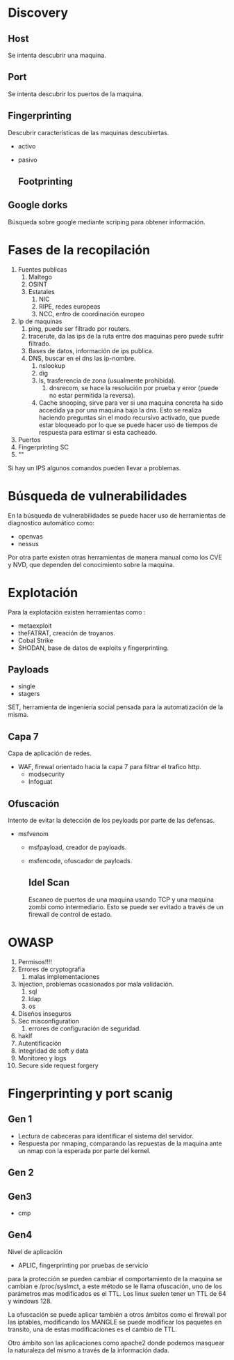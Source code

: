 # Discovery

## Host

Se intenta descubrir una maquina.

## Port

Se intenta descubrir los puertos de la maquina.

## Fingerprinting

Descubrir características de las maquinas descubiertas.

- activo
- pasivo
  
  ## Footprinting

## Google dorks

Búsqueda sobre google mediante scriping para obtener información.

# Fases de la recopilación

1. Fuentes publicas
   1. Maltego
   2. OSINT
   3. Estatales
      1. NIC
      2. RIPE, redes europeas
      3. NCC, entro de coordinación europeo
2. Ip de maquinas
   1. ping, puede ser filtrado por routers.
   2. tracerute, da las ips de la ruta entre dos maquinas pero puede sufrir filtrado.
   3. Bases de datos, información de ips publica.
   4. DNS, buscar en el dns las ip-nombre.
      1. nslookup
      2. dig
      3. ls, trasferencia de zona (usualmente prohibida).
         1. dnsrecom, se hace la resolución por prueba y error (puede no estar permitida la reversa).
      4. Cache snooping, sirve para ver si una maquina concreta ha sido accedida ya por una maquina bajo la dns. Esto se realiza haciendo preguntas sin el modo recursivo activado, que puede estar bloqueado por lo que se puede hacer uso de tiempos de respuesta para estimar si esta cacheado.
3. Puertos
4. Fingerprinting SC
5. ""

Si hay un IPS algunos comandos pueden llevar a problemas.

# Búsqueda de vulnerabilidades

En la búsqueda de vulnerabilidades se puede hacer uso de herramientas de diagnostico automático como:

- openvas
- nessus

Por otra parte existen otras herramientas de manera manual como los CVE y NVD, que dependen del conocimiento sobre la maquina.

# Explotación

Para la explotación existen herramientas como :

- metaexploit
- theFATRAT, creación de troyanos.
- Cobal Strike
- SHODAN, base de datos de exploits y fingerprinting.

## Payloads

- single
- stagers

SET, herramienta de ingeniería social pensada para la automatización de la misma.

## Capa 7

Capa de aplicación de redes.

- WAF, firewal orientado hacia la capa 7 para filtrar el trafico http.
  - modsecurity
  - Infoguat

## Ofuscación

Intento de evitar la detección de los peyloads por parte de las defensas.

- msfvenom
  - msfpayload, creador de payloads.
  - msfencode, ofuscador de payloads.
    
    ## Idel Scan
    
    Escaneo de puertos de una maquina usando TCP y una maquina zombi como intermediario. Esto se puede ser evitado a través de un firewall de control de estado.

# OWASP

1. Permisos!!!!
2. Errores de cryptografia
   1. malas implementaciones
3. Injection, problemas ocasionados por mala validación.
   1. sql
   2. ldap
   3. os
4. Diseños inseguros
5. Sec misconfiguration
   1. errores de configuración de seguridad.
6. haklf
7. Autentificación
8. Integridad de soft y data
9. Monitoreo y logs
10. Secure side request forgery

# Fingerprinting y port scanig

## Gen 1

- Lectura de cabeceras para identificar el sistema del servidor.
- Respuesta por nmaping, comparando las repuestas de la maquina ante un nmap con la esperada por parte del kernel.

## Gen 2

## Gen3

- cmp



## Gen4

Nivel de aplicación

- APLIC, fingerprinting por pruebas de servicio

para la protección se pueden cambiar el comportamiento de la maquina se cambian e /proc/syslmct, a este método se le llama ofuscación, uno de los parámetros mas modificados es el TTL. Los linux suelen tener un TTL de 64 y windows 128.

La ofuscación se puede aplicar también a otros ámbitos como el firewall por las iptables, modificando los MANGLE se puede modificar los paquetes en transito, una de estas modificaciones es el cambio de TTL.

Otro ámbito son las aplicaciones como apache2 donde podemos masquear la naturaleza del mismo a través de la información dada.